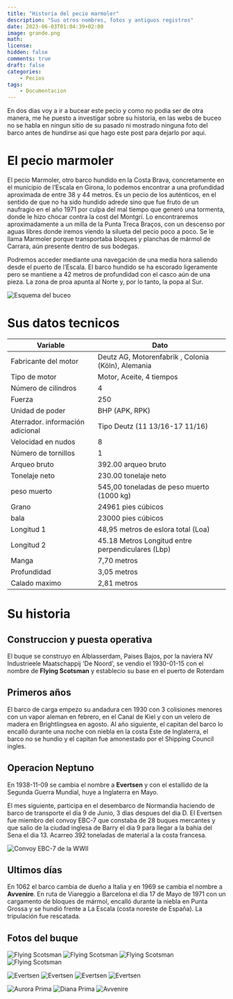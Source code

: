```yaml
---
title: "Historia del pecio marmoler"
description: "Sus otros nombres, fotos y antiguos registros"
date: 2023-06-03T01:04:39+02:00
image: grande.png
math: 
license: 
hidden: false
comments: true
draft: false
categories:
    - Pecios
tags:
    - Documentacion
---
```



En dos dias voy a ir a bucear este pecio y como no podia ser de otra manera, me he puesto a investigar sobre su historia, en las webs de buceo no se habla en ningun sitio de su pasado ni mostrado ninguna foto del barco antes de hundirse asi que hago este post para dejarlo por aqui.


# El pecio marmoler
El pecio Marmoler, otro barco hundido en la Costa Brava, concretamente en el municipio de l’Escala en Girona, lo podemos encontrar a una profundidad aproximada de entre 38 y 44 metros. Es un pecio de los auténticos, en el sentido de que no ha sido hundido adrede sino que fue fruto de un naufragio en el año 1971 por culpa del mal tiempo que generó una tormenta, donde le hizo chocar contra la cost del Montgrí. Lo encontraremos aproximadamente a un milla de la Punta Treca Braços, con un descenso por aguas libres donde iremos viendo la silueta del pecio poco a poco. Se le llama Marmoler porque transportaba bloques y planchas de mármol de Carrara, aún presente dentro de sus bodegas.

Podremos acceder mediante una navegación de una media hora saliendo desde el puerto de l’Escala. El barco hundido se ha escorado ligeramente pero se mantiene a 42 metros de profundidad con el casco aún de una pieza. La zona de proa apunta al Norte y, por lo tanto, la popa al Sur.

![Esquema del buceo](mapa.jpg)

# Sus datos tecnicos


| Variable | Dato | 
| --- | ------- | 
| Fabricante del motor | Deutz AG, Motorenfabrik , Colonia (Köln), Alemania |
| Tipo de motor | Motor, Aceite, 4 tiempos |
| Número de cilindros |	4 |
| Fuerza | 250 |
| Unidad de poder | BHP (APK, RPK) |
| Aterrador. información adicional | Tipo Deutz (11 13/16-17 11/16) |
| Velocidad en nudos | 8 |
| Número de tornillos | 1 |
| Arqueo bruto | 392.00 arqueo bruto |
| Tonelaje neto | 230.00 tonelaje neto |
| peso muerto | 545,00 toneladas de peso muerto (1000 kg) |
| Grano| 24961 pies cúbicos |
| bala|  23000 pies cúbicos |
| Longitud 1 | 48,95 metros de eslora total (Loa) |
| Longitud 2 | 45.18 Metros Longitud entre perpendiculares (Lbp) |
| Manga | 7,70 metros |
| Profundidad | 3,05 metros |
| Calado maximo | 2,81 metros |

# Su historia
## Construccion y puesta operativa
El buque se construyo en Alblasserdam, Paises Bajos, por la naviera NV Industrieele Maatschappij 'De Noord', se vendio el 1930-01-15  con el nombre de **Flying Scotsman** y establecio su base en el puerto de Roterdam

## Primeros años
El barco de carga empezo su andadura cen 1930 con 3 colisiones menores con un vapor aleman en febrero, en el Canal de Kiel y con un velero de madera en Brightlingsea en agosto. Al año siguiente, el capitan del barco lo encalló durante una noche con niebla en la costa Este de Inglaterra, el barco no se hundio y el capitan fue amonestado por el Shipping Council ingles.

## Operacion Neptuno
En 1938-11-09 se cambia el nombre a **Evertsen** y con el estallido de la Segunda Guerra Mundial, huye a Inglaterra en Mayo. 

El mes siguiente, participa en el desembarco de Normandia haciendo de barco de transporte el dia 9 de Junio, 3 dias despues del dia D. El Evertsen fue miembro del convoy EBC-7 que constaba de 28 buques mercantes y que salio de la ciudad inglesa de Barry el dia 9 para llegar a la bahia del Sena el dia 13. Acarreo 392 toneladas de material a la costa francesa.

![Convoy EBC-7 de la WWII](convoy.png)

## Ultimos días
En 1062 el barco cambia de dueño a Italia y en 1969 se cambia el nombre a **Avvenire**.
En ruta de Viareggio a Barcelona el dia 17 de Mayo de 1971 con un cargamento de bloques de mármol, encalló durante la niebla en Punta Grossa y se hundió frente a La Escala (costa noreste de España). La tripulación fue rescatada.


## Fotos del buque
![Flying Scotsman](1.png)
![Flying Scotsman](2.png)
![Flying Scotsman](3.png)
![Flying Scotsman](4.png)

![Evertsen](5.png)
![Evertsen](6.png)
![Evertsen](7.png)
![Evertsen](8.png)

![Aurora Prima](9.png)
![Diana Prima](10.webp)
![Avvenire](11.png)

